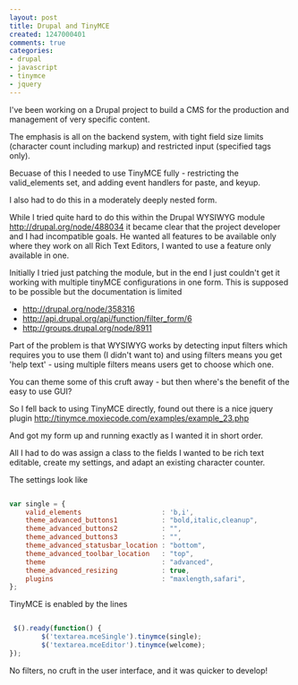 ```yaml
---
layout: post
title: Drupal and TinyMCE
created: 1247000401
comments: true
categories:
- drupal
- javascript
- tinymce
- jquery
---
```


I've been working on a Drupal project to build a CMS for the production and management of very specific content.


The emphasis is all on the  backend system, with tight field size limits (character count including markup) and restricted input (specified tags only).


Becuase of this I needed to use TinyMCE fully - restricting the  valid_elements set, and adding event handlers for paste, and keyup.


I also had to do this in a moderately deeply nested form.


While I tried quite hard to do this within the Drupal WYSIWYG module  http://drupal.org/node/488034 it became clear that the project developer and I had incompatible goals. He wanted all features to be available only where they work on all Rich Text Editors, I wanted to use a feature only available in one.


Initially I tried just patching the module, but in the end I just couldn't get it working with multiple tinyMCE configurations in one form. This is supposed to be possible but the documentation is limited

 * http://drupal.org/node/358316
 * http://api.drupal.org/api/function/filter_form/6
 * http://groups.drupal.org/node/8911


Part of the problem is that WYSIWYG works by detecting input filters which requires you to use them (I didn't want to) and using filters means you get 'help text' - using multiple filters means users get to choose which one. 


You can theme some of this cruft away - but then where's the benefit   of the easy to use GUI?


So I fell back to using TinyMCE directly, found out there is a nice jquery plugin http://tinymce.moxiecode.com/examples/example_23.php


And got my form up and running exactly as I wanted it in short order.


All I had to do was assign a class to the fields I wanted to be rich text editable,  create my settings, and adapt an existing character counter.


The settings look like


```javascript

var single = {
    valid_elements                    : 'b,i',
    theme_advanced_buttons1           : "bold,italic,cleanup",
    theme_advanced_buttons2           : "",
    theme_advanced_buttons3           : "",
    theme_advanced_statusbar_location : "bottom",
    theme_advanced_toolbar_location   : "top",
    theme                             : "advanced",
    theme_advanced_resizing           : true,
    plugins                           : "maxlength,safari",
};

```

 TinyMCE is enabled by the lines

```javascript

 $().ready(function() {
        $('textarea.mceSingle').tinymce(single);
        $('textarea.mceEditor').tinymce(welcome);
});

```

No filters, no cruft in the user interface, and it was quicker to develop!




